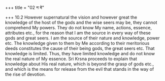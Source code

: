 +++
title = "02 न मे"

+++
10.2 However supernatural the vision and however great the knowledge of
the host of the gods and the wise seers may be, they cannot comprehend
My powers. They do not know My name, actions, essence, attributes etc.,
for the reason that I am the source in every way of these gods and great
seers. I am the source of their nature and knowledge, power etc. The
knowledge given to them by Me according to their meritorious deeds
constitutes the cause of their being gods, the great seers etc. That
knowledge is limited. Thus, they have limited knowledge and do not know
the real nature of My essence. Sri Krsna proceeds to explain that
knowledge about His real nature, which is beyond the grasp of gods etc.,
and which is the means for release from the evil that stands in the way
of the rise of devotion.

